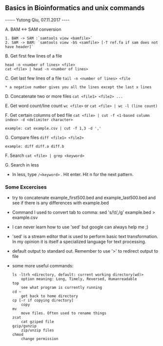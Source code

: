 ## Basics in Bioinformatics and unix commands
----- Yutong Qiu, 07.11.2017 ----

A. BAM <-> SAM conversion
	
	1. BAM -> SAM :`samtools view <bamfile>`
	2. SAM -> BAM: `samtools view -bS <samfile> [-T ref.fa if sam does not have header]`

B. Get first few lines of a file

	head -n <number of lines> <file>
	cat <file> | head -n <number of lines>
	
C. Get last few lines of a file
	`tail -n <number of lines> <file`
	
    * a negative number gives you all the lines except the last x lines	

D. Concatenate two or more files `cat <file1> <file2> ...`

E. Get word count/line count
	`wc <file>`
		or
	`cat <file> | wc -l (line count)`

F. Get certain columns of bed file
	`cat <file> | cut -f <1-based column index> -d <delimiter character>`
	
	example: cat example.csv | cut -f 1,3 -d ','

G. Compare files
	`diff <file1> <file2>`
	
	example: diff diff.a diff.b

F. Search
	`cat <file> | grep <keyword>`

G. Search in less
  - In less, type `/<keyword>` . Hit enter. Hit n for the next pattern.
	
### Some Excercises
* try to concatenate example_first500.bed and example_last500.bed and see if there is any differences with example.bed

* Command I used to convert tab to comma:  sed 's/\t/,/g' example.bed > example.csv
* I can never learn how to use 'sed' but google can always help me ;)
* 'sed' is a stream editor that is used to perform basic text transformation. In my opinion it is itself a specialized language for text processing. 

* default output to standard out. Remember to use '>' to redirect output to file

* some more useful commands:

	```shell
	ls -ltrh <directory, default: current working directory(wd)>
		option meaning: Long, Timely, Reversed, Humanreadable
	top
		see what program is currently running
	cd ~
		get back to home directory
	cp [-r if copying directory]
		copy
	mv  
		move files. Often used to rename things
	zcat
		cat gziped file
	gzip/gunzip 
		zip/unzip files
	chmod
		change permission
	```
